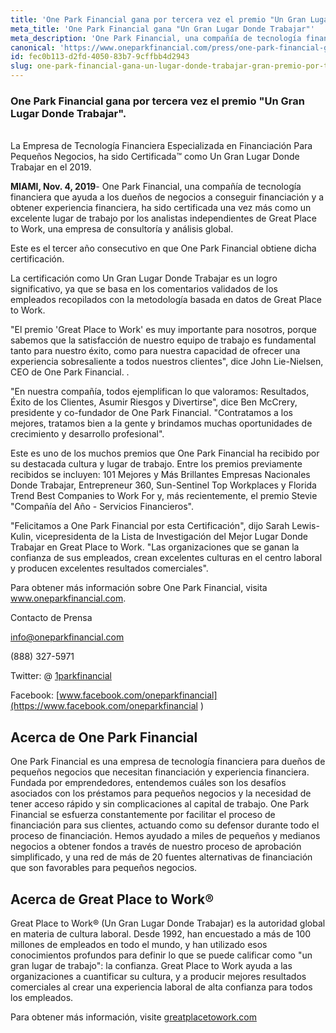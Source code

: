 ```yaml
---
title: 'One Park Financial gana por tercera vez el premio "Un Gran Lugar Donde Trabajar"'
meta_title: 'One Park Financial gana "Un Gran Lugar Donde Trabajar"'
meta_description: 'One Park Financial, una compañía de tecnología financiera que ayuda a los dueños de negocios a conseguir financiación y a obtener experiencia financiera, ha sido certificada una vez más como un excelente lugar de trabajo por los analistas independientes de Great Place to Work.'
canonical: 'https://www.oneparkfinancial.com/press/one-park-financial-gana-un-lugar-donde-trabajar-gran-premio-por-tercera-vez'
id: fec0b113-d2fd-4050-83b7-9cffbb4d2943
slug: one-park-financial-gana-un-lugar-donde-trabajar-gran-premio-por-tercera-vez
---
```

### One Park Financial gana por tercera vez el premio "Un Gran Lugar Donde Trabajar".
<br />
La Empresa de Tecnología Financiera Especializada en Financiación Para Pequeños Negocios, ha sido Certificada™ como Un Gran Lugar Donde Trabajar en el 2019.

**MIAMI, Nov. 4, 2019**- One Park Financial, una compañía de tecnología financiera que ayuda a los dueños de negocios a conseguir financiación y a obtener experiencia financiera, ha sido certificada una vez más como un excelente lugar de trabajo por los analistas independientes de Great Place to Work, una empresa de consultoría y análisis global.

Este es el tercer año consecutivo en que One Park Financial obtiene dicha certificación.

La certificación como Un Gran Lugar Donde Trabajar es un logro significativo, ya que se basa en los comentarios validados de los empleados recopilados con la metodología basada en datos de Great Place to Work.

"El premio 'Great Place to Work' es muy importante para nosotros, porque sabemos que la satisfacción de nuestro equipo de trabajo es fundamental tanto para nuestro éxito, como para nuestra capacidad de ofrecer una experiencia sobresaliente a todos nuestros clientes", dice John Lie-Nielsen, CEO de One Park Financial. .

"En nuestra compañía, todos ejemplifican lo que valoramos: Resultados, Éxito de los Clientes, Asumir Riesgos y Divertirse", dice Ben McCrery, presidente y co-fundador de One Park Financial. "Contratamos a los mejores, tratamos bien a la gente y brindamos muchas oportunidades de crecimiento y desarrollo profesional".

Este es uno de los muchos premios que One Park Financial ha recibido por su destacada cultura y lugar de trabajo. Entre los premios previamente recibidos se incluyen: 101 Mejores y Más Brillantes Empresas Nacionales Donde Trabajar, Entrepreneur 360, Sun-Sentinel Top Workplaces y Florida Trend Best Companies to Work For y, más recientemente, el premio Stevie "Compañía del Año - Servicios Financieros".

"Felicitamos a One Park Financial por esta Certificación", dijo Sarah Lewis-Kulin, vicepresidenta de la Lista de Investigación del Mejor Lugar Donde Trabajar en Great Place to Work. "Las organizaciones que se ganan la confianza de sus empleados, crean excelentes culturas en el centro laboral y producen excelentes resultados comerciales".

Para obtener más información sobre One Park Financial, visita www.oneparkfinancial.com.

Contacto de Prensa

info@oneparkfinancial.com 

(888) 327-5971

Twitter: @ [1parkfinancial](https://twitter.com/1parkfinancial)

Facebook: [www.facebook.com/oneparkfinancial](https://www.facebook.com/oneparkfinancial )

## Acerca de One Park Financial
One Park Financial es una empresa de tecnología financiera para dueños de pequeños negocios que necesitan financiación y experiencia financiera. Fundada por emprendedores, entendemos cuáles son los desafíos asociados con los préstamos para pequeños negocios y la necesidad de tener acceso rápido y sin complicaciones al capital de trabajo. One Park Financial se esfuerza constantemente por facilitar el proceso de financiación para sus clientes, actuando como su defensor durante todo el proceso de financiación. Hemos ayudado a miles de pequeños y medianos negocios a obtener fondos a través de nuestro proceso de aprobación simplificado, y una red de más de 20 fuentes alternativas de financiación que son favorables para pequeños negocios. 

## Acerca de Great Place to Work®
Great Place to Work® (Un Gran Lugar Donde Trabajar) es la autoridad global en materia de cultura laboral. Desde 1992, han encuestado a más de 100 millones de empleados en todo el mundo, y han utilizado esos conocimientos profundos para definir lo que se puede calificar como "un gran lugar de trabajo": la confianza. Great Place to Work ayuda a las organizaciones a cuantificar su cultura, y a producir mejores resultados comerciales al crear una experiencia laboral de alta confianza para todos los empleados.

Para obtener más información, visite [greatplacetowork.com](https://www.greatplacetowork.com/)